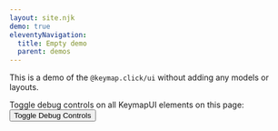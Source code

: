 ```yaml
---
layout: site.njk
demo: true
eleventyNavigation:
  title: Empty demo
  parent: demos
---
```


This is a demo of the `@keymap.click/ui` without adding any models or layouts.

Toggle debug controls on all KeymapUI elements on this page:
<button onclick="toggleAllKeymapUiDebug()">Toggle Debug Controls</button>

<div id="app"></div>

<script type="module">
  import "@keymap.click/ui";
  const app = document.getElementById("app");
  const keymapUi = document.createElement("keymap-ui");
  keymapUi.setAttribute("id", "keymap-empty");
  keymapUi.setAttribute("show-debug", "true");
  keymapUi.setAttribute("query-prefix", "keymap");
  keymapUi.setModelsAndMaps([]);
  app.appendChild(keymapUi);
</script>
